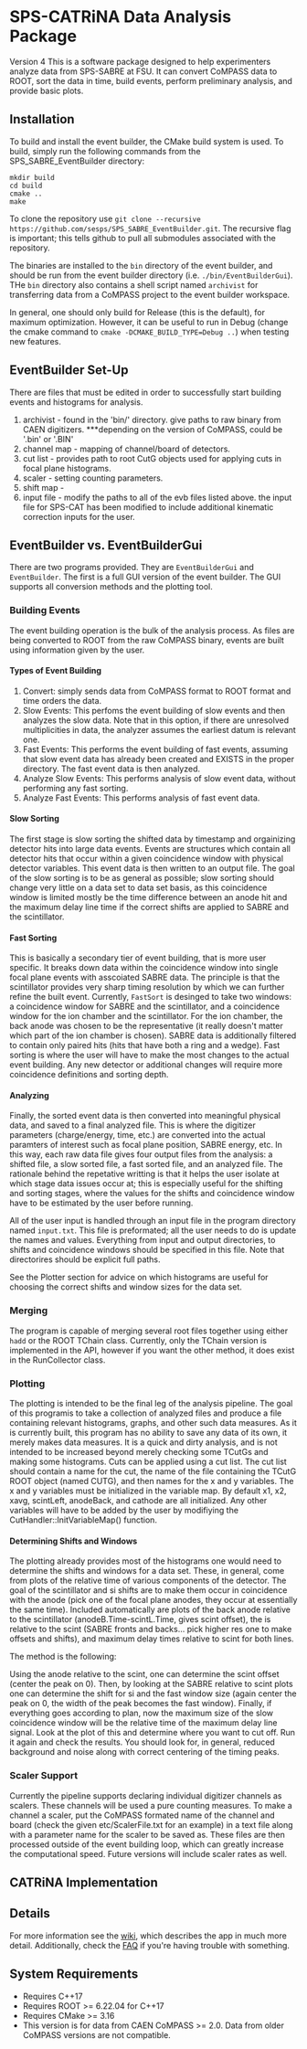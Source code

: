 # SPS-CATRiNA Data Analysis Package
Version 4
This is a software package designed to help experimenters analyze data from SPS-SABRE at FSU. 
It can convert CoMPASS data to ROOT, sort the data in time, build events, perform preliminary analysis, and provide basic plots.

## Installation
To build and install the event builder, the CMake build system is used. To build, simply run the following commands from the SPS_SABRE_EventBuilder directory:
```
mkdir build
cd build
cmake ..
make
```

To clone the repository use `git clone --recursive https://github.com/sesps/SPS_SABRE_EventBuilder.git`. The recursive flag is important; this tells github to pull all submodules associated with the repository. 

The binaries are installed to the `bin` directory of the event builder, and should be run from the event builder directory (i.e. `./bin/EventBuilderGui`). THe `bin` directory also contains a shell script named `archivist` for transferring data from a CoMPASS project to the event builder workspace.

In general, one should only build for Release (this is the default), for maximum optimization. However, it can be useful to run in Debug (change the cmake command to `cmake -DCMAKE_BUILD_TYPE=Debug ..`) when testing new features.

## EventBuilder Set-Up 
There are files that must be edited in order to successfully start building events and histograms for analysis. 
1. archivist - found in the 'bin/' directory. give paths to raw binary from CAEN digitizers. ***depending on the version of CoMPASS, could be '.bin' or '.BIN'
2. channel map - mapping of channel/board of detectors.
3. cut list - provides path to root CutG objects used for applying cuts in focal plane histograms.
4. scaler - setting counting parameters.
5. shift map -  
6. input file - modify the paths to all of the evb files listed above. the input file for SPS-CAT has been modified to include additional kinematic correction  inputs for the user. 

## EventBuilder vs. EventBuilderGui
There are two programs provided. They are `EventBuilderGui` and `EventBuilder`. The first is a full GUI version of the event builder. The GUI supports all conversion methods and the plotting tool.

### Building Events
The event building operation is the bulk of the analysis process. As files are being converted to ROOT from the raw CoMPASS binary, events are built using information given by the user. 

#### Types of Event Building
1. Convert: simply sends data from CoMPASS format to ROOT format and time orders the data.
2. Slow Events: This perfoms the event building of slow events and then analyzes the slow data. Note that in this option, if there are unresolved multiplicities in data, the analyzer assumes the earliest datum is relevant one.
3. Fast Events: This performs the event building of fast events, assuming that slow event data has already been created and EXISTS in the proper directory. The fast event data is then analyzed.
4. Analyze Slow Events: This performs analysis of slow event data, without performing any fast sorting.
5. Analyze Fast Events: This performs analysis of fast event data.
 
#### Slow Sorting
The first stage is slow sorting the shifted data by timestamp and orgainizing detector hits into large data events. Events are structures which contain all detector hits that occur within a given coincidence window with physical detector variables. This event data is then written to an output file. The goal of the slow sorting is to be as general as possible; slow sorting should change very little on a data set to data set basis, as this coincidence window is limited mostly be the time difference between an anode hit and the maximum delay line time if the correct shifts are applied to SABRE and the scintillator.

#### Fast Sorting
This is basically a secondary tier of event building, that is more user specific. It breaks down data within the coincidence window into single focal plane events with asscoiated SABRE data. The principle is that the scintillator provides very sharp timing resolution by which we can further refine the built event. Currently, `FastSort` is desinged to take two windows: a coincidence window for SABRE and the scintillator, and a coincidence window for the ion chamber and the scintillator. For the ion chamber, the back anode was chosen to be the representative (it really doesn't matter which part of the ion chamber is chosen). SABRE data is additionally filtered to contain only paired hits (hits that have both a ring and a wedge). Fast sorting is where the user will have to make the most changes to the actual event building. Any new detector or additional changes will require more coincidence definitions and sorting depth.

#### Analyzing
Finally, the sorted event data is then converted into meaningful physical data, and saved to a  final analyzed file. This is where the digitizer parameters (charge/energy, time, etc.) are converted into the actual paramters of interest such as focal plane position, SABRE energy, etc. In this way,  each raw data file gives four output files from the analysis: a shifted file, a slow sorted file, a fast sorted file, and an analyzed file. The rationale behind the repetative writting is that it helps the user isolate at which stage data issues occur at; this is especially useful for the shifting and sorting stages, where the values for the shifts and coincidence window have to be estimated by the user before running. 

All of the user input is handled through an input file in the program directory named `input.txt`. This file is preformated; all the user needs to do is update the names and values. Everything from input and output directories, to shifts and coincidence windows should be specified in this file. Note that directorires should be explicit full paths.

See the Plotter section for advice on which histograms are useful for choosing the correct shifts and window sizes for the data set.

### Merging
The program is capable of merging several root files together using either `hadd` or the ROOT TChain class. Currently, only the TChain version is implemented in the API, however if you want the other method, it does exist in the RunCollector class.

### Plotting
The plotting is intended to be the final leg of the analysis pipeline. The goal of this programis to take a collection of analyzed files and produce a file containing relevant histograms, graphs, and other such data measures. As it is currently built, this program has no ability to save any data of its own, it merely makes data measures. It is a quick and dirty analysis, and is not intended to be increased beyond merely checking some TCutGs and making some histograms. Cuts can be applied using a cut list. The cut list should contain a name for the cut, the name of the file containing the TCutG ROOT object (named CUTG), and then names for the x and y variables. The x and y variables must be initialized in the variable map. By default x1, x2, xavg, scintLeft, anodeBack, and cathode are all initialized. Any other variables will have to be added by the user by modifiying the CutHandler::InitVariableMap() function. 

#### Determining Shifts and Windows
The plotting already provides most of the histograms one would need to determine the shifts and windows for a data set. These, in general, come from plots of the relative time of various components of the detector. The goal of the scintillator and si shifts are to make them occur in coincidence with the anode (pick one of the focal plane anodes, they occur at essentially the same time). Included automatically are plots of the back anode relative to the scintillator (anodeB.Time-scintL.Time, gives scint offset), the is relative to the scint (SABRE fronts and backs... pick higher res one to make offsets and shifts), and maximum delay times relative to scint for both lines.

The method is the following:

Using the anode relative to the scint, one can determine the scint offset (center the peak on 0). Then, by looking at the SABRE relative to scint plots one can determine the shift for si and the fast window size (again center the peak on 0, the width of the peak becomes the fast window). Finally, if everything goes according to plan, now the maximum size of the slow coincidence window will be the relative time of the maximum delay line signal. Look at the plot of this and determine where you want to cut off. Run it again and check the results. You should look for, in general, reduced background and noise along with correct centering of the timing peaks.

### Scaler Support
Currently the pipeline supports declaring individual digitizer channels as scalers. These channels will be used a pure counting measures. To make a channel a scaler, put the CoMPASS formated name of the channel and board (check the given etc/ScalerFile.txt for an example) in a text file along with a parameter name for the scaler to be saved as. These files are then processed outside of the event building loop, which can greatly increase the computational speed. Future versions will include scaler rates as well.

## CATRiNA Implementation


## Details
For more information see the [wiki](https://github.com/sesps/SPS_SABRE_EventBuilder/wiki), which describes the app in much more detail.
Additionally, check the [FAQ](https://github.com/sesps/SPS_SABRE_EventBuilder/wiki/FAQ) if you're having trouble with something.

## System Requirements
- Requires C++17
- Requires ROOT >= 6.22.04 for C++17
- Requires CMake >= 3.16
- This version is for data from CAEN CoMPASS >= 2.0. Data from older CoMPASS versions are not compatible.
